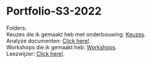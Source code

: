 # Portfolio-S3-2022


Folders:  
Keuzes die ik gemaakt heb met onderbouwing: [Keuzes](/Documentatie/Belangrijke%20Keuzes.md).  
Analyze documenten: [Click here!](/Documentatie/Analyse/).  
Workshops die ik gemaakt heb: [Workshops](/Documentatie/Analyse/Workshops.md).  
Leezwijzer: [Click here!](/Documentatie/Reflectie%20per%20Sprint/).  
